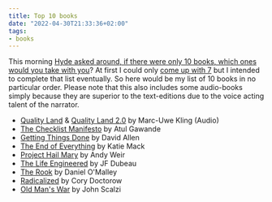 ```yaml
---
title: Top 10 books
date: "2022-04-30T21:33:36+02:00"
tags:
- books
---
```


This morning [Hyde asked around, if there were only 10 books, which ones would you take with you](https://lazybear.io/notes/top-10-books/)? At first I could only [come up with 7](https://chaos.social/@zerok/108219585643163283) but I intended to complete that list eventually. So here would be my list of 10 books in no particular order. Please note that this also includes some audio-books simply because they are superior to the text-editions due to the voice acting talent of the narrator.

- [Quality Land](https://openlibrary.org/works/OL19792034W/QualityLand) & [Quality Land 2.0](https://openlibrary.org/works/OL22575829W/QualityLand_2.0) by Marc-Uwe Kling (Audio)
- [The Checklist Manifesto](https://openlibrary.org/works/OL15436462W/The_Checklist_Manifesto) by Atul Gawande
- [Getting Things Done](https://openlibrary.org/books/OL7360123M/Getting_Things_Done) by David Allen
- [The End of Everything](https://zerokspot.com/weblog/2021/01/17/the-end-of-everything/) by Katie Mack
- [Project Hail Mary](https://openlibrary.org/works/OL21745884W/Project_Hail_Mary) by Andy Weir
- [The Life Engineered](https://openlibrary.org/works/OL20486173W/The_Life_Engineered) by JF Dubeau
- [The Rook](https://openlibrary.org/works/OL19086399W/The_Rook) by Daniel O'Malley
- [Radicalized](https://openlibrary.org/works/OL19545315W/Radicalized) by Cory Doctorow
- [Old Man's War](https://openlibrary.org/works/OL5734647W/Old_Man%E2%80%99s_War) by John Scalzi
